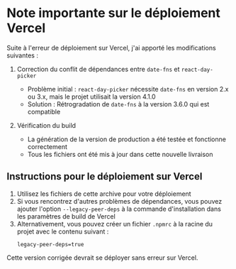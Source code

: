 # Note importante sur le déploiement Vercel

Suite à l'erreur de déploiement sur Vercel, j'ai apporté les modifications suivantes :

1. Correction du conflit de dépendances entre `date-fns` et `react-day-picker`
   - Problème initial : `react-day-picker` nécessite `date-fns` en version 2.x ou 3.x, mais le projet utilisait la version 4.1.0
   - Solution : Rétrogradation de `date-fns` à la version 3.6.0 qui est compatible

2. Vérification du build
   - La génération de la version de production a été testée et fonctionne correctement
   - Tous les fichiers ont été mis à jour dans cette nouvelle livraison

## Instructions pour le déploiement sur Vercel

1. Utilisez les fichiers de cette archive pour votre déploiement
2. Si vous rencontrez d'autres problèmes de dépendances, vous pouvez ajouter l'option `--legacy-peer-deps` à la commande d'installation dans les paramètres de build de Vercel
3. Alternativement, vous pouvez créer un fichier `.npmrc` à la racine du projet avec le contenu suivant :
   ```
   legacy-peer-deps=true
   ```

Cette version corrigée devrait se déployer sans erreur sur Vercel.
